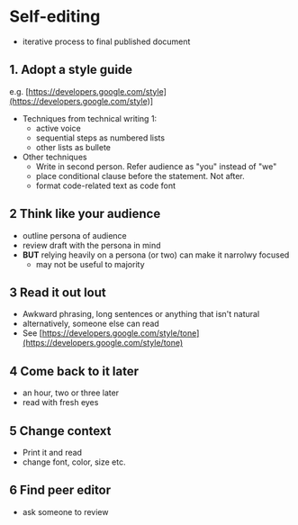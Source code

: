 # Self-editing

- iterative process to final published document



## 1. Adopt a style guide

e.g. [https://developers.google.com/style](https://developers.google.com/style)] 

- Techniques from technical writing 1:
  - active voice
  - sequential steps as numbered lists
  - other lists as bullete
- Other techniques
  - Write in second person. Refer audience as "you" instead of "we"
  - place conditional clause before the statement. Not after.
  - format code-related text as code font

## 2 Think like your audience

- outline persona of audience
- review draft with the persona in mind
- **BUT** relying heavily on a persona (or two) can make it narrolwy focused
  - may not be useful to majority



## 3 Read it out lout

- Awkward phrasing, long sentences or anything that isn't natural
- alternatively, someone else can read
- See [https://developers.google.com/style/tone](https://developers.google.com/style/tone) 



## 4 Come back to it later

- an hour, two or three later
- read with fresh eyes



## 5 Change context

- Print it and read
- change font, color, size etc.



## 6 Find peer editor

- ask someone to review